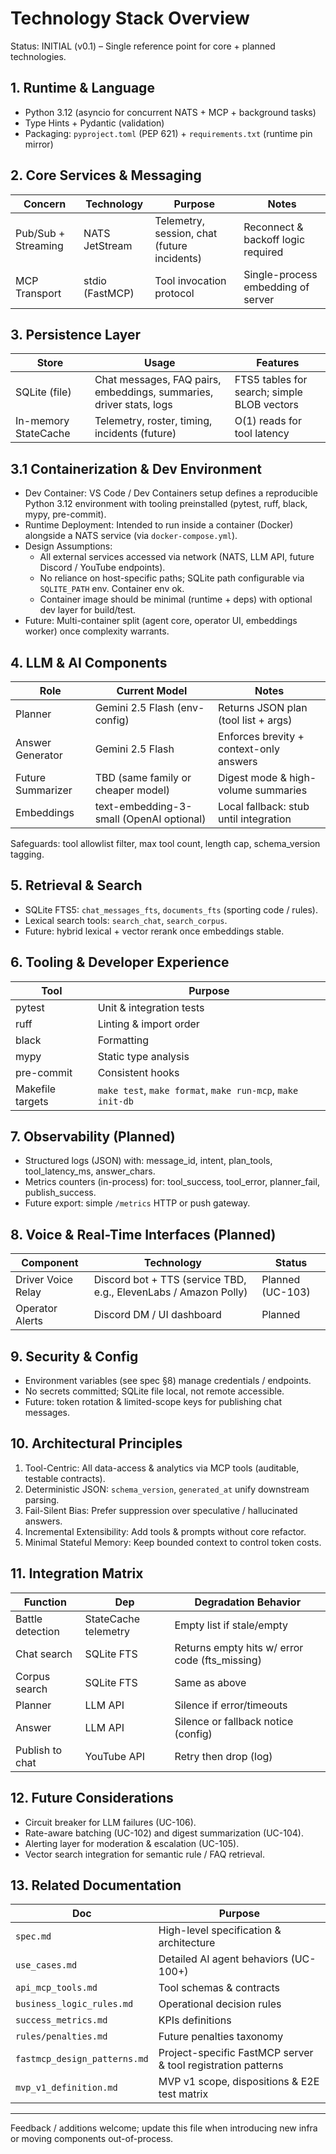 # Technology Stack Overview

Status: INITIAL (v0.1) – Single reference point for core + planned technologies.

## 1. Runtime & Language
- Python 3.12 (asyncio for concurrent NATS + MCP + background tasks)
- Type Hints + Pydantic (validation)
- Packaging: `pyproject.toml` (PEP 621) + `requirements.txt` (runtime pin mirror)

## 2. Core Services & Messaging
| Concern | Technology | Purpose | Notes |
|---------|-----------|---------|-------|
| Pub/Sub + Streaming | NATS JetStream | Telemetry, session, chat (future incidents) | Reconnect & backoff logic required |
| MCP Transport | stdio (FastMCP) | Tool invocation protocol | Single-process embedding of server |

## 3. Persistence Layer
| Store | Usage | Features |
|-------|-------|----------|
| SQLite (file) | Chat messages, FAQ pairs, embeddings, summaries, driver stats, logs | FTS5 tables for search; simple BLOB vectors |
| In-memory StateCache | Telemetry, roster, timing, incidents (future) | O(1) reads for tool latency |

## 3.1 Containerization & Dev Environment
- Dev Container: VS Code / Dev Containers setup defines a reproducible Python 3.12 environment with tooling preinstalled (pytest, ruff, black, mypy, pre-commit).
- Runtime Deployment: Intended to run inside a container (Docker) alongside a NATS service (via `docker-compose.yml`).
- Design Assumptions:
	- All external services accessed via network (NATS, LLM API, future Discord / YouTube endpoints).
	- No reliance on host-specific paths; SQLite path configurable via `SQLITE_PATH` env. Container env ok.
	- Container image should be minimal (runtime + deps) with optional dev layer for build/test.
- Future: Multi-container split (agent core, operator UI, embeddings worker) once complexity warrants.


## 4. LLM & AI Components
| Role | Current Model | Notes |
|------|---------------|-------|
| Planner | Gemini 2.5 Flash (env-config) | Returns JSON plan (tool list + args) |
| Answer Generator | Gemini 2.5 Flash | Enforces brevity + context-only answers |
| Future Summarizer | TBD (same family or cheaper model) | Digest mode & high-volume summaries |
| Embeddings | text-embedding-3-small (OpenAI optional) | Local fallback: stub until integration |

Safeguards: tool allowlist filter, max tool count, length cap, schema_version tagging.

## 5. Retrieval & Search
- SQLite FTS5: `chat_messages_fts`, `documents_fts` (sporting code / rules).
- Lexical search tools: `search_chat`, `search_corpus`.
- Future: hybrid lexical + vector rerank once embeddings stable.

## 6. Tooling & Developer Experience
| Tool | Purpose |
|------|---------|
| pytest | Unit & integration tests |
| ruff | Linting & import order |
| black | Formatting |
| mypy | Static type analysis |
| pre-commit | Consistent hooks |
| Makefile targets | `make test`, `make format`, `make run-mcp`, `make init-db` |

## 7. Observability (Planned)
- Structured logs (JSON) with: message_id, intent, plan_tools, tool_latency_ms, answer_chars.
- Metrics counters (in-process) for: tool_success, tool_error, planner_fail, publish_success.
- Future export: simple `/metrics` HTTP or push gateway.

## 8. Voice & Real-Time Interfaces (Planned)
| Component | Technology | Status |
|-----------|-----------|--------|
| Driver Voice Relay | Discord bot + TTS (service TBD, e.g., ElevenLabs / Amazon Polly) | Planned (UC-103) |
| Operator Alerts | Discord DM / UI dashboard | Planned |

## 9. Security & Config
- Environment variables (see spec §8) manage credentials / endpoints.
- No secrets committed; SQLite file local, not remote accessible.
- Future: token rotation & limited-scope keys for publishing chat messages.

## 10. Architectural Principles
1. Tool-Centric: All data-access & analytics via MCP tools (auditable, testable contracts).
2. Deterministic JSON: `schema_version`, `generated_at` unify downstream parsing.
3. Fail-Silent Bias: Prefer suppression over speculative / hallucinated answers.
4. Incremental Extensibility: Add tools & prompts without core refactor.
5. Minimal Stateful Memory: Keep bounded context to control token costs.

## 11. Integration Matrix
| Function | Dep | Degradation Behavior |
|----------|-----|----------------------|
| Battle detection | StateCache telemetry | Empty list if stale/empty |
| Chat search | SQLite FTS | Returns empty hits w/ error code (fts_missing) |
| Corpus search | SQLite FTS | Same as above |
| Planner | LLM API | Silence if error/timeouts |
| Answer | LLM API | Silence or fallback notice (config) |
| Publish to chat | YouTube API | Retry then drop (log) |

## 12. Future Considerations
- Circuit breaker for LLM failures (UC-106).
- Rate-aware batching (UC-102) and digest summarization (UC-104).
- Alerting layer for moderation & escalation (UC-105).
- Vector search integration for semantic rule / FAQ retrieval.

## 13. Related Documentation
| Doc | Purpose |
|-----|---------|
| `spec.md` | High-level specification & architecture |
| `use_cases.md` | Detailed AI agent behaviors (UC-100+) |
| `api_mcp_tools.md` | Tool schemas & contracts |
| `business_logic_rules.md` | Operational decision rules |
| `success_metrics.md` | KPIs definitions |
| `rules/penalties.md` | Future penalties taxonomy |
| `fastmcp_design_patterns.md` | Project-specific FastMCP server & tool registration patterns |
| `mvp_v1_definition.md` | MVP v1 scope, dispositions & E2E test matrix |

---
Feedback / additions welcome; update this file when introducing new infra or moving components out-of-process.
